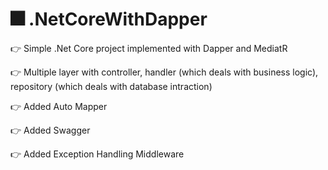 # 🎆  .NetCoreWithDapper


👉  Simple .Net Core project implemented with Dapper and MediatR

👉  Multiple layer with controller, handler (which deals with business logic), repository (which deals with database intraction)

👉  Added Auto Mapper

👉  Added Swagger

👉  Added Exception Handling Middleware
